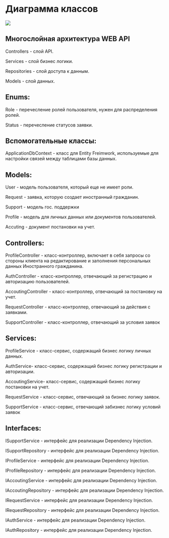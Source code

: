 # Диаграмма классов

![](https://github.com/Chudesnik222/PIS_Project/blob/main/%D0%94%D0%B8%D0%B0%D0%B3%D1%80%D0%B0%D0%BC%D0%BC%D0%B0%20%D0%BA%D0%BB%D0%B0%D1%81%D1%81%D0%BE%D0%B23.jpg)

## Многослойная архитектура WEB API
Controllers - слой API.

Services - слой бизнес логики.

Repositories - слой доступа к данным.

Models - слой данных.

## Enums:
Role - перечесление ролей пользователя, нужен для распределения ролей.

Status - перечесление статусов заявки.

## Вспомогательные классы:
ApplicationDbContext - класс для Entity Freimwork, используемые для настройки связей между таблицами базы данных.

## Models:
User - модель пользователя, который еще не имеет роли.

Request - заявка, которую создает иностранный гражданин.

Support - модель гос. поддержки

Profile - модель для личных данных или документов пользователей.

Accuting - документ постановки на учет.

## Controllers:
ProfileController - класс-контроллер, включает в себя запросы со стороны клиента на редактирование и заполнения персональных данных Иностранного гражданина.

AuthController - класс-контроллер, отвечающий за регистрацию и авторизацию пользователей.

AccoutingController - класс-контроллер, отвечающий за постановку на учет.

RequestController - класс-контроллер, отвечающий за действия с заявками.

SupportController - класс-контроллер, отвечающий за условия заявок

## Services:
ProfileService - класс-сервис, содержащий бизнес логику личных данных.

AuthService- класс-сервис, содержащий бизнес логику регистрации и авторизации.

AccoutingService- класс-сервис, содержащий бизнес логику постановки на учет.

RequestService - класс-сервис, отвечающий за бизнес логику заявок.

SupportService - класс-сервис, отвечающий забизнес логику условий заявок

## Interfaces:
ISupportService - интерфейс для реализации Dependency Injection.

ISupportRepository - интерфейс для реализации Dependency Injection.

IProfileService - интерфейс для реализации Dependency Injection.

IProfileRepository - интерфейс для реализации Dependency Injection.

IAccoutingService - интерфейс для реализации Dependency Injection.

IAccoutingRepository - интерфейс для реализации Dependency Injection.

IRequestService - интерфейс для реализации Dependency Injection.

IRequestRepository - интерфейс для реализации Dependency Injection.

IAuthService - интерфейс для реализации Dependency Injection.

IAuthRepository - интерфейс для реализации Dependency Injection.
